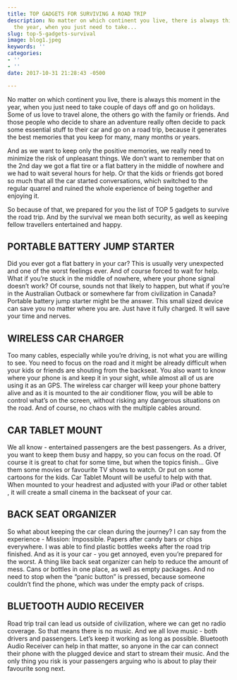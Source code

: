```yaml
---
title: TOP GADGETS FOR SURVIVING A ROAD TRIP
description: No matter on which continent you live, there is always this moment in
  the year, when you just need to take...
slug: top-5-gadgets-survival
image: blog1.jpeg
keywords: ''
categories:
- ''
- ''
date: 2017-10-31 21:28:43 -0500

---
```

<p>No matter on which continent you live, there is always this moment in the year, when you just need to take couple of days off and go on holidays. Some of us love to travel alone, the others go with the family or friends. And those people who decide to share an adventure really often decide to pack some essential stuff to their car and go on a road trip, because it generates the best memories that you keep for many, many months or years.</p>

<p>And as we want to keep only the positive memories, we really need to minimize the risk of unpleasant things. We don’t want to remember that on the 2nd day we got a flat tire or a flat battery in the middle of nowhere and we had to wait several hours for help. Or that the kids or friends got bored so much that all the car started conversations, which switched to the regular quarrel and ruined the whole experience of being together and enjoying it.</p>

<p>So because of that, we prepared for you the list of TOP 5 gadgets to survive the road trip. And by the survival we mean both security, as well as keeping fellow travellers entertained and happy.</p>

<h2>PORTABLE BATTERY JUMP STARTER</h2>
<p>Did you ever got a flat battery in your car? This is usually very unexpected and one of the worst feelings ever. And of course forced to wait for help. What if you’re stuck in the middle of nowhere, where your phone signal doesn’t work? Of course, sounds not that likely to happen, but what if you’re in the Australian Outback or somewhere far from civilization in Canada? Portable battery jump starter might be the answer. This small sized device can save you no matter where you are. Just have it fully charged. It will save your time and nerves.</p>

<h2>WIRELESS CAR CHARGER</h2>
<p>Too many cables, especially while you’re driving, is not what you are willing to see. You need to focus on the road and it might be already difficult when your kids or friends are shouting from the backseat. You also want to know where your phone is and keep it in your sight, while almost all of us are using it as an GPS. The wireless car charger will keep your phone battery alive and as it is mounted to the air conditioner flow, you will be able to control what’s on the screen, without risking any dangerous situations on the road. And of course, no chaos with the multiple cables around.</p>

<h2>CAR TABLET MOUNT</h2>
<p>We all know - entertained passengers are the best passengers. As a driver, you want to keep them busy and happy, so you can focus on the road. Of course it is great to chat for some time, but when the topics finish… Give them some movies or favourite TV shows to watch. Or put on some cartoons for the kids. Car Tablet Mount will be useful to help with that.  When mounted to your headrest and adjusted with your iPad or other tablet , it will create a small cinema in the backseat of your car.</p>

<h2>BACK SEAT ORGANIZER</h2>
<p>So what about keeping the car clean during the journey? I can say from the experience - Mission: Impossible. Papers after candy bars or chips everywhere. I was able to find plastic bottles weeks after the road trip finished. And as it is your car - you get annoyed, even you’re prepared for the worst. A thing like back seat organizer can help to reduce the amount of mess. Cans or bottles in one place, as well as empty packages. And no need to stop when the “panic button” is pressed, because someone couldn’t find the phone, which was under the empty pack of crisps.</p>

<h2>BLUETOOTH AUDIO RECEIVER</h2>
<p>Road trip trail can lead us outside of civilization, where we can get no radio coverage. So that means there is no music. And we all love music - both drivers and passengers. Let’s keep it working as long as possible. Bluetooth Audio Receiver can help in that matter, so anyone in the car can connect their phone with the plugged device and start to stream their music. And the only thing you risk is your passengers arguing who is about to play their favourite song next.</p>